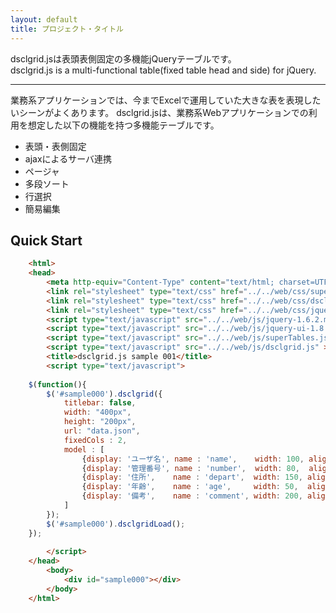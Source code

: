 ```yaml
---
layout: default
title: プロジェクト・タイトル
---
```

 
dsclgrid.jsは表頭表側固定の多機能jQueryテーブルです。  
dsclgrid.js is a multi-functional table(fixed table head and side) for jQuery.

-----

業務系アプリケーションでは、今までExcelで運用していた大きな表を表現したいシーンがよくあります。
dsclgrid.jsは、業務系Webアプリケーションでの利用を想定した以下の機能を持つ多機能テーブルです。

+ 表頭・表側固定
+ ajaxによるサーバ連携
+ ページャ
+ 多段ソート
+ 行選択
+ 簡易編集

Quick Start
-----

```html
	<html>
	<head>
		<meta http-equiv="Content-Type" content="text/html; charset=UTF-8" />
	    <link rel="stylesheet" type="text/css" href="../../web/css/superTables.css" />
	    <link rel="stylesheet" type="text/css" href="../../web/css/dsclgrid.css" />
	    <link rel="stylesheet" type="text/css" href="../../web/css/jqueryui/jquery-ui-1.8.16.custom.css" />
		<script type="text/javascript" src="../../web/js/jquery-1.6.2.min.js"></script>
		<script type="text/javascript" src="../../web/js/jquery-ui-1.8.16.custom.min.js"></script>
	    <script type="text/javascript" src="../../web/js/superTables.js" ></script>
	    <script type="text/javascript" src="../../web/js/dsclgrid.js" ></script>
		<title>dsclgrid.js sample 001</title>
		<script type="text/javascript">
	
	$(function(){
	    $('#sample000').dsclgrid({
	    	titlebar: false,
	        width: "400px",
	        height: "200px",
	        url: "data.json",
	        fixedCols : 2,
	        model : [
	            {display: 'ユーザ名', name : 'name',    width: 100, align: 'left'  },
	            {display: '管理番号', name : 'number',  width: 80,  align: 'center'},
	            {display: '住所',    name : 'depart',  width: 150, align: 'left'  },
	            {display: '年齢',    name : 'age',     width: 50,  align: 'right' },
	            {display: '備考',    name : 'comment', width: 200, align: 'left'  }
	        ]
	    });
	    $('#sample000').dsclgridLoad();
	});
		
		</script>
	</head>
		<body>
			<div id="sample000"></div>
		</body>
	</html>
```

